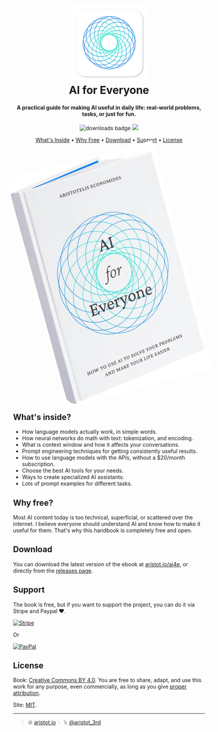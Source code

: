 
<h1 align="center">
  <br>
  <img src="./android-chrome-512x512.png" alt="AI For Everyone Icon" width="200"></img>
  <br>
  AI for Everyone
  <br>
</h1>

<h4 align="center">A practical guide for making AI useful in daily life: real-world problems, tasks, or just for fun.</h4>

<p align="center">
  <img src="https://img.shields.io/github/downloads/intergalacticmammoth/ai-for-everyone/total"
         alt="downloads badge">
  <a href="https://donate.stripe.com/00g2ae107416544147">
    <img src="https://img.shields.io/badge/$-donate-1F70EA.svg">
  </a>
</p>

<p align="center">
  <a href="#whats-inside">What's Inside</a> •
  <a href="#why-free">Why Free</a> •
  <a href="#download">Download</a> •
  <a href="#support">Support</a> •
  <a href="#license">License</a>
</p>

<p align="center">
  <img src="./assets/book-cover-600w.webp" alt="AI for Everyone book cover" width="400" style="rotate: -15deg; margin-top:20px; margin-bottom: 20px;">
</p>

## What's inside?

- How language models actually work, in simple words.
- How neural networks do math with text: tokenization, and encoding.
- What is context window and how it affects your conversations.
- Prompt engineering techniques for getting consistently useful results.
- How to use language models with the APIs, without a $20/month subscription.
- Choose the best AI tools for your needs.
- Ways to create specialized AI assistants.
- Lots of prompt examples for different tasks.

## Why free?

Most AI content today is too technical, superficial, or scattered over the internet. I believe everyone should understand AI and know how to make it useful for them. That's why this handbook is completely free and open.

## Download

You can download the latest version of the ebook at [aristot.io/ai4e](https://aristot.io/ai4e), or directly from the [releases page](https://github.com/intergalacticmammoth/ai-for-everyone/releases).

## Support

The book is free, but if you want to support the project, you can do it via Stripe and Paypal ❤️.

<a href="https://donate.stripe.com/00g2ae107416544147" target="_blank"><img src="https://img.shields.io/badge/Stripe-5469d4?style=for-the-badge&logo=stripe&logoColor=ffffff" alt="Stripe" width="160"></a>

<p>Or</p>

<a href="https://www.paypal.com/paypalme/aristot3rd">
	<img src="https://img.shields.io/badge/PayPal-00457C?style=for-the-badge&logo=paypal&logoColor=white" alt="PayPal" width="160">
</a>

## License

Book: [Creative Commons BY 4.0](https://creativecommons.org/licenses/by/4.0/). You are free to share, adapt, and use this work for any purpose, even commercially, as long as you give [proper attribution](https://wiki.creativecommons.org/wiki/Recommended_practices_for_attribution).

Site: [MIT](./LICENSE).

---

> 🌐 [aristot.io](https://aristot.io) &nbsp;&middot;&nbsp;
> 𝕏 [@aristot_3rd](https://x.com/aristot_3rd)
